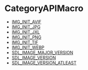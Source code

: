 # CategoryAPIMacro

<!-- END CATEGORY DOCUMENTATION -->

<!-- DO NOT HAND-EDIT CATEGORY LISTS, THEY ARE AUTOGENERATED AND WILL BE OVERWRITTEN, BASED ON TAGS IN INDIVIDUAL PAGE FOOTERS. EDIT THOSE INSTEAD. -->
<!-- BEGIN CATEGORY LIST -->
- [IMG_INIT_AVIF](IMG_INIT_AVIF)
- [IMG_INIT_JPG](IMG_INIT_JPG)
- [IMG_INIT_JXL](IMG_INIT_JXL)
- [IMG_INIT_PNG](IMG_INIT_PNG)
- [IMG_INIT_TIF](IMG_INIT_TIF)
- [IMG_INIT_WEBP](IMG_INIT_WEBP)
- [SDL_IMAGE_MAJOR_VERSION](SDL_IMAGE_MAJOR_VERSION)
- [SDL_IMAGE_VERSION](SDL_IMAGE_VERSION)
- [SDL_IMAGE_VERSION_ATLEAST](SDL_IMAGE_VERSION_ATLEAST)
<!-- END CATEGORY LIST -->

